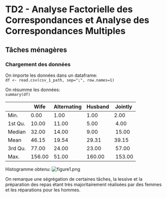 # TD2 - Analyse Factorielle des Correspondances et Analyse des Correspondances Multiples

## Tâches ménagères

### Chargement des données

On importe les données dans un dataframe:\
`df <- read.csv(csv_1_path, sep=";", row.names=1)`

On résumme les données:\
`summary(df)`

| | Wife | Alternating | Husband | Jointly
| --- | --- | --- | --- | --- |
| Min. | 0.00 | 1.00 | 1.00 | 2.00
|1st Qu. | 10.00 | 11.00 | 5.00 | 4.00
|Median  | 32.00 | 14.00 | 9.00 | 15.00
|Mean    | 46.15 | 19.54 | 29.31 | 39.15
|3rd Qu. | 77.00 | 24.00 | 23.00 | 57.00
|Max.    | 156.00 | 51.00 | 160.00 | 153.00

Histogramme obtenu:
![figure1.png](https://github.com/ValentinMouret/esiea/blob/master/Exploratory%20analysis/TD2/R/pictures/bar_plot_1.png)

On remarque une ségrégation de certaines tâches, la lessive et la préparation des repas étant très majoritairement réalisées par des femmes et les réparations pour les hommes.